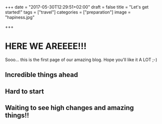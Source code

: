 +++
date = "2017-05-30T12:29:51+02:00"
draft = false
title = "Let's get started!"
tags = ["travel"]
categories = ["preparation"]
image = "hapiness.jpg"

+++

# HERE WE AREEEE!!!

Sooo... this is the first page of our amazing blog. Hope you'll like it A LOT ;-)

## Incredible things ahead

## Hard to start

## Waiting to see high changes and amazing things!!
